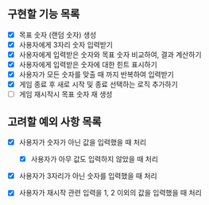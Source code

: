 ## 구현할 기능 목록

- [X] 목표 숫자 (랜덤 숫자) 생성
- [x] 사용자에게 3자리 숫자 입력받기
- [x] 사용자에게 입력받은 숫자와 목표 숫자 비교하여, 결과 계산하기
- [x] 사용자에게 입력받은 숫자에 대한 힌트 표시하기
- [x] 사용자가 모든 숫자를 맞출 때 까지 반복하여 입력받기
- [x] 게임 종료 후 새로 시작 및 종료 선택하는 로직 추가하기
- [ ] 게임 재시작시 목표 숫자 재 생성

## 고려할 예외 사항 목록

- [x] 사용자가 숫자가 아닌 값을 입력했을 때 처리
  - [x] 사용자가 아무 값도 입력하지 않았을 때 처리
- [x] 사용자가 3자리가 아닌 숫자를 입력했을 때 처리
- [x] 사용자가 재시작 관련 입력을 1, 2 이외의 값을 입력했을 때 처리

